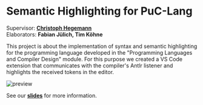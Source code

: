 Semantic Highlighting for PuC-Lang
===

Supervisor: __[Christoph Hegemann](https://github.com/kritzcreek)__\
Elaborators: __Fabian Jülich, Tim Köhne__

This project is about the implementation of syntax and semantic highlighting for the programming language developed in the "Programming Languages ​​and Compiler Design" module.
For this purpose we created a VS Code extension that communicates with the compiler's Antlr listener and highlights the received tokens in the editor.

![preview](./preview.gif)

See our __[slides](./PuC%20Highlighting%20(VS-Code%20extension).pptx)__ for more information.